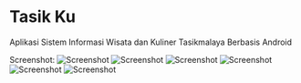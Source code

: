 # Tasik Ku 

Aplikasi Sistem Informasi Wisata dan Kuliner Tasikmalaya Berbasis Android 

Screenshot:
![Screenshot](https://raw.githubusercontent.com/indrafreaks71/tasikku/master/screenshot/scmenu.png)
![Screenshot](https://github.com/indrafreaks71/tasikku/raw/master/screenshot/scabout.png)
![Screenshot](https://raw.githubusercontent.com/indrafreaks71/tasikku/master/screenshot/scwisata1.png)
![Screenshot](https://raw.githubusercontent.com/indrafreaks71/tasikku/master/screenshot/scwisata2.png)
![Screenshot](https://raw.githubusercontent.com/indrafreaks71/tasikku/master/screenshot/scwisata3.png)
![Screenshot](https://raw.githubusercontent.com/indrafreaks71/tasikku/master/screenshot/scwisata4.png)
